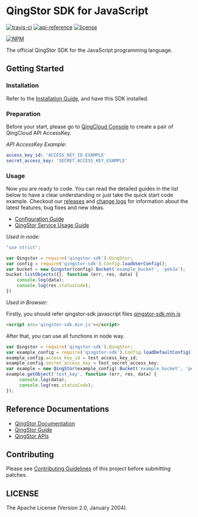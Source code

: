 # QingStor SDK for JavaScript
[![travis-ci](https://travis-ci.org/yunify/qingstor-sdk-js.svg?branch=master)](https://travis-ci.org/yunify/qingstor-sdk-js)
[![api-reference](https://img.shields.io/badge/api-reference-green.svg)](https://docs.qingcloud.com/qingstor)
[![license](https://img.shields.io/badge/license-apache%20v2-blue.svg)](https://github.com/yunify/qingstor-sdk-js/blob/master/LICENSE)

[![NPM](https://nodei.co/npm/qingstor-sdk.png)](https://nodei.co/npm/qingstor-sdk/)

The official QingStor SDK for the JavaScript programming language.

## Getting Started

### Installation

Refer to the [Installation Guide](docs/installation.md), and have this SDK installed.

### Preparation

Before your start, please go to [QingCloud Console](https://console.qingcloud.com/access_keys/) to create a pair of QingCloud API AccessKey.

*API AccessKey Example:*

```yaml
access_key_id: 'ACCESS_KEY_ID_EXAMPLE'
secret_access_key: 'SECRET_ACCESS_KEY_EXAMPLE'
```

### Usage

Now you are ready to code. You can read the detailed guides in the list below to have a clear understanding or just take the quick start code example.
Checkout our [releases](https://github.com/yunify/qingstor-sdk-js/releases) and [change logs](CHANGELOG.md) for information about the latest features, bug fixes and new ideas.

- [Configuration Guide](docs/configuration.md)
- [QingStor Service Usage Guide](docs/qingstor_service_usage.md)

*Used in node:*
```javascript
"use strict";

var Qingstor = require('qingstor-sdk').QingStor;
var config = require('qingstor-sdk').Config.loadUserConfig();
var bucket = new Qingstor(config).Bucket('example_bucket', 'pek3a');
bucket.listObjects({}, function (err, res, data) {
    console.log(data);
    console.log(res.statusCode);
})
```

*Used in Browser:*

Firstly, you should refer qingstor-sdk javascript files [qingstor-sdk.min.js](https://github.com/yunify/qingstor-sdk-js/blob/master/dist/qingstor-sdk.min.js)

```html
<script src='qingstor-sdk.min.js'></script>
```

After that, you can use all functions in node way.

```javascript
var Qingstor = require('qingstor-sdk').QingStor;
var example_config = require('qingstor-sdk').Config.loadDefaultConfig();
example_config.access_key_id = test_access_key_id;
example_config.secret_access_key = test_secret_access_key;
var example = new QingStor(example_config).Bucket('example_bucket', 'pek3a');
example.getObject('test_key', function (err, res, data) {
     console.log(data);
     console.log(res.statusCode);
});
```

## Reference Documentations

- [QingStor Documentation](https://docs.qingcloud.com/qingstor/index.html)
- [QingStor Guide](https://docs.qingcloud.com/qingstor/guide/index.html)
- [QingStor APIs](https://docs.qingcloud.com/qingstor/api/index.html)

## Contributing

Please see [Contributing Guidelines](docs/contributing.md) of this project before submitting patches.

## LICENSE

The Apache License (Version 2.0, January 2004).
